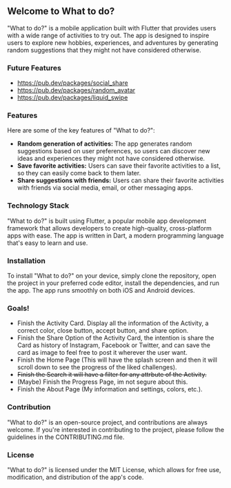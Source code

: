 ## Welcome to What to do?

"What to do?" is a mobile application built with Flutter that provides users with a wide range of activities to try out. The app is designed to inspire users to explore new hobbies, experiences, and adventures by generating random suggestions that they might not have considered otherwise.

### Future Features
- https://pub.dev/packages/social_share
- https://pub.dev/packages/random_avatar
- https://pub.dev/packages/liquid_swipe

### Features

Here are some of the key features of "What to do?":

- **Random generation of activities:** The app generates random suggestions based on user preferences, so users can discover new ideas and experiences they might not have considered otherwise.
- **Save favorite activities:** Users can save their favorite activities to a list, so they can easily come back to them later.
- **Share suggestions with friends:** Users can share their favorite activities with friends via social media, email, or other messaging apps.

### Technology Stack

"What to do?" is built using Flutter, a popular mobile app development framework that allows developers to create high-quality, cross-platform apps with ease. The app is written in Dart, a modern programming language that's easy to learn and use.

### Installation

To install "What to do?" on your device, simply clone the repository, open the project in your preferred code editor, install the dependencies, and run the app. The app runs smoothly on both iOS and Android devices.

### Goals!
- Finish the Activity Card. Display all the information of the Activity, a correct color, close button, accept button, and share option.
- Finish the Share Option of the Activity Card, the intention is share the Card as history of Instagram, Facebook or Twitter, and can save the card as image to feel free to post it wherever the user want.
- Finish the Home Page (This will have the splash screen and then it will scroll down to see the progress of the liked challenges).
- ~~Finish the Search it will have a filter for any attrbute of the Activity.~~
- (Maybe) Finish the Progress Page, im not segure about this.
- Finish the About Page (My information and settings, colors, etc.).

### Contribution

"What to do?" is an open-source project, and contributions are always welcome. If you're interested in contributing to the project, please follow the guidelines in the CONTRIBUTING.md file.

### License

"What to do?" is licensed under the MIT License, which allows for free use, modification, and distribution of the app's code.
